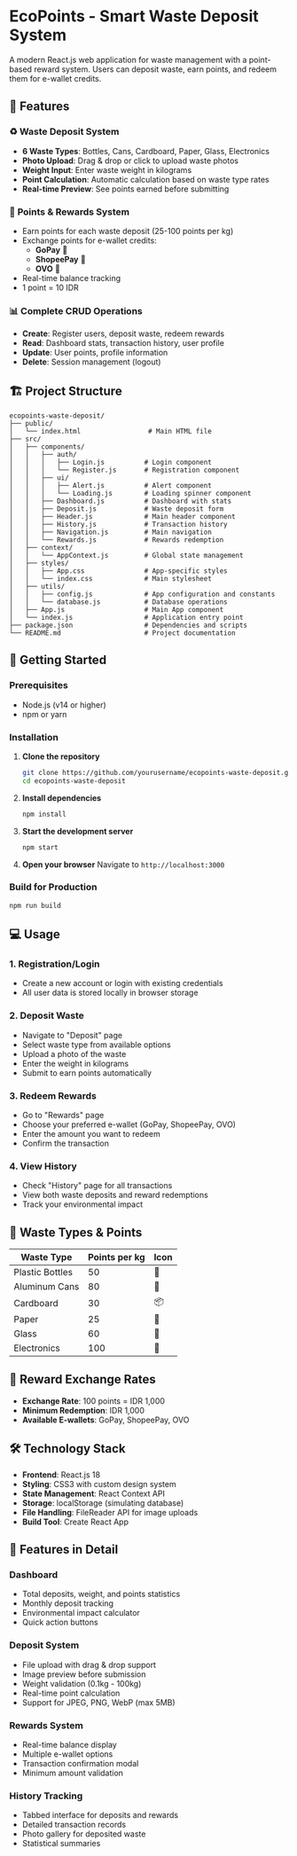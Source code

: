 # EcoPoints - Smart Waste Deposit System

A modern React.js web application for waste management with a point-based reward system. Users can deposit waste, earn points, and redeem them for e-wallet credits.

## 🌟 Features

### ♻️ **Waste Deposit System**
- **6 Waste Types**: Bottles, Cans, Cardboard, Paper, Glass, Electronics
- **Photo Upload**: Drag & drop or click to upload waste photos
- **Weight Input**: Enter waste weight in kilograms
- **Point Calculation**: Automatic calculation based on waste type rates
- **Real-time Preview**: See points earned before submitting

### 💎 **Points & Rewards System**
- Earn points for each waste deposit (25-100 points per kg)
- Exchange points for e-wallet credits:
  - **GoPay** 💚
  - **ShopeePay** 🛒  
  - **OVO** 💜
- Real-time balance tracking
- 1 point = 10 IDR

### 📊 **Complete CRUD Operations**
- **Create**: Register users, deposit waste, redeem rewards
- **Read**: Dashboard stats, transaction history, user profile
- **Update**: User points, profile information
- **Delete**: Session management (logout)

## 🏗️ Project Structure

```
ecopoints-waste-deposit/
├── public/
│   └── index.html                 # Main HTML file
├── src/
│   ├── components/
│   │   ├── auth/
│   │   │   ├── Login.js          # Login component
│   │   │   └── Register.js       # Registration component
│   │   ├── ui/
│   │   │   ├── Alert.js          # Alert component
│   │   │   └── Loading.js        # Loading spinner component
│   │   ├── Dashboard.js          # Dashboard with stats
│   │   ├── Deposit.js            # Waste deposit form
│   │   ├── Header.js             # Main header component
│   │   ├── History.js            # Transaction history
│   │   ├── Navigation.js         # Main navigation
│   │   └── Rewards.js            # Rewards redemption
│   ├── context/
│   │   └── AppContext.js         # Global state management
│   ├── styles/
│   │   ├── App.css               # App-specific styles
│   │   └── index.css             # Main stylesheet
│   ├── utils/
│   │   ├── config.js             # App configuration and constants
│   │   └── database.js           # Database operations
│   ├── App.js                    # Main App component
│   └── index.js                  # Application entry point
├── package.json                  # Dependencies and scripts
└── README.md                     # Project documentation
```

## 🚀 Getting Started

### Prerequisites
- Node.js (v14 or higher)
- npm or yarn

### Installation

1. **Clone the repository**
   ```bash
   git clone https://github.com/yourusername/ecopoints-waste-deposit.git
   cd ecopoints-waste-deposit
   ```

2. **Install dependencies**
   ```bash
   npm install
   ```

3. **Start the development server**
   ```bash
   npm start
   ```

4. **Open your browser**
   Navigate to `http://localhost:3000`

### Build for Production

```bash
npm run build
```

## 💻 Usage

### 1. **Registration/Login**
- Create a new account or login with existing credentials
- All user data is stored locally in browser storage

### 2. **Deposit Waste**
- Navigate to "Deposit" page
- Select waste type from available options
- Upload a photo of the waste
- Enter the weight in kilograms
- Submit to earn points automatically

### 3. **Redeem Rewards**
- Go to "Rewards" page
- Choose your preferred e-wallet (GoPay, ShopeePay, OVO)
- Enter the amount you want to redeem
- Confirm the transaction

### 4. **View History**
- Check "History" page for all transactions
- View both waste deposits and reward redemptions
- Track your environmental impact

## 🎯 Waste Types & Points

| Waste Type | Points per kg | Icon |
|------------|---------------|------|
| Plastic Bottles | 50 | 🍶 |
| Aluminum Cans | 80 | 🥤 |
| Cardboard | 30 | 📦 |
| Paper | 25 | 📄 |
| Glass | 60 | 🍾 |
| Electronics | 100 | 📱 |

## 💱 Reward Exchange Rates

- **Exchange Rate**: 100 points = IDR 1,000
- **Minimum Redemption**: IDR 1,000
- **Available E-wallets**: GoPay, ShopeePay, OVO

## 🛠️ Technology Stack

- **Frontend**: React.js 18
- **Styling**: CSS3 with custom design system
- **State Management**: React Context API
- **Storage**: localStorage (simulating database)
- **File Handling**: FileReader API for image uploads
- **Build Tool**: Create React App

## 📱 Features in Detail

### Dashboard
- Total deposits, weight, and points statistics
- Monthly deposit tracking
- Environmental impact calculator
- Quick action buttons

### Deposit System
- File upload with drag & drop support
- Image preview before submission
- Weight validation (0.1kg - 100kg)
- Real-time point calculation
- Support for JPEG, PNG, WebP (max 5MB)

### Rewards System
- Real-time balance display
- Multiple e-wallet options
- Transaction confirmation modal
- Minimum amount validation

### History Tracking
- Tabbed interface for deposits and rewards
- Detailed transaction records
- Photo gallery for deposited waste
- Statistical summaries